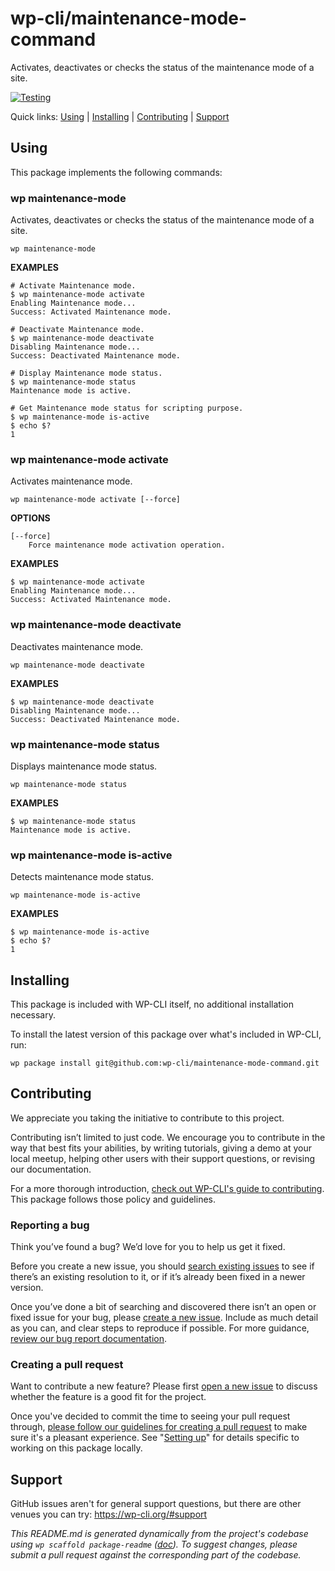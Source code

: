 wp-cli/maintenance-mode-command
===============================

Activates, deactivates or checks the status of the maintenance mode of a site.

[![Testing](https://github.com/wp-cli/maintenance-mode-command/actions/workflows/testing.yml/badge.svg)](https://github.com/wp-cli/maintenance-mode-command/actions/workflows/testing.yml)

Quick links: [Using](#using) | [Installing](#installing) | [Contributing](#contributing) | [Support](#support)

## Using

This package implements the following commands:

### wp maintenance-mode

Activates, deactivates or checks the status of the maintenance mode of a site.

~~~
wp maintenance-mode
~~~

**EXAMPLES**

    # Activate Maintenance mode.
    $ wp maintenance-mode activate
    Enabling Maintenance mode...
    Success: Activated Maintenance mode.

    # Deactivate Maintenance mode.
    $ wp maintenance-mode deactivate
    Disabling Maintenance mode...
    Success: Deactivated Maintenance mode.

    # Display Maintenance mode status.
    $ wp maintenance-mode status
    Maintenance mode is active.

    # Get Maintenance mode status for scripting purpose.
    $ wp maintenance-mode is-active
    $ echo $?
    1



### wp maintenance-mode activate

Activates maintenance mode.

~~~
wp maintenance-mode activate [--force]
~~~

**OPTIONS**

	[--force]
		Force maintenance mode activation operation.

**EXAMPLES**

    $ wp maintenance-mode activate
    Enabling Maintenance mode...
    Success: Activated Maintenance mode.



### wp maintenance-mode deactivate

Deactivates maintenance mode.

~~~
wp maintenance-mode deactivate 
~~~

**EXAMPLES**

    $ wp maintenance-mode deactivate
    Disabling Maintenance mode...
    Success: Deactivated Maintenance mode.



### wp maintenance-mode status

Displays maintenance mode status.

~~~
wp maintenance-mode status 
~~~

**EXAMPLES**

    $ wp maintenance-mode status
    Maintenance mode is active.



### wp maintenance-mode is-active

Detects maintenance mode status.

~~~
wp maintenance-mode is-active 
~~~

**EXAMPLES**

    $ wp maintenance-mode is-active
    $ echo $?
    1

## Installing

This package is included with WP-CLI itself, no additional installation necessary.

To install the latest version of this package over what's included in WP-CLI, run:

    wp package install git@github.com:wp-cli/maintenance-mode-command.git

## Contributing

We appreciate you taking the initiative to contribute to this project.

Contributing isn’t limited to just code. We encourage you to contribute in the way that best fits your abilities, by writing tutorials, giving a demo at your local meetup, helping other users with their support questions, or revising our documentation.

For a more thorough introduction, [check out WP-CLI's guide to contributing](https://make.wordpress.org/cli/handbook/contributing/). This package follows those policy and guidelines.

### Reporting a bug

Think you’ve found a bug? We’d love for you to help us get it fixed.

Before you create a new issue, you should [search existing issues](https://github.com/wp-cli/maintenance-mode-command/issues?q=label%3Abug%20) to see if there’s an existing resolution to it, or if it’s already been fixed in a newer version.

Once you’ve done a bit of searching and discovered there isn’t an open or fixed issue for your bug, please [create a new issue](https://github.com/wp-cli/maintenance-mode-command/issues/new). Include as much detail as you can, and clear steps to reproduce if possible. For more guidance, [review our bug report documentation](https://make.wordpress.org/cli/handbook/bug-reports/).

### Creating a pull request

Want to contribute a new feature? Please first [open a new issue](https://github.com/wp-cli/maintenance-mode-command/issues/new) to discuss whether the feature is a good fit for the project.

Once you've decided to commit the time to seeing your pull request through, [please follow our guidelines for creating a pull request](https://make.wordpress.org/cli/handbook/pull-requests/) to make sure it's a pleasant experience. See "[Setting up](https://make.wordpress.org/cli/handbook/pull-requests/#setting-up)" for details specific to working on this package locally.

## Support

GitHub issues aren't for general support questions, but there are other venues you can try: https://wp-cli.org/#support


*This README.md is generated dynamically from the project's codebase using `wp scaffold package-readme` ([doc](https://github.com/wp-cli/scaffold-package-command#wp-scaffold-package-readme)). To suggest changes, please submit a pull request against the corresponding part of the codebase.*
